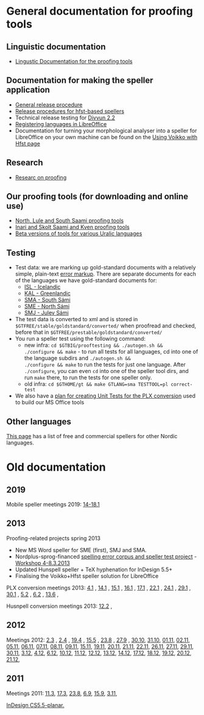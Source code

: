General documentation for proofing tools
=====================

Linguistic documentation
------------------------

-   [Lingustic Documentation for the proofing tools](spelling/index.xml)

Documentation for making the speller application
------------------------------------------------

-   [General release procedure](ProofingToolsReleaseProcedure.html)
-   [Release procedures for hfst-based
    spellers](SpellerReleaseProcedures.html)
-   Technical release testing for [Divvun
    2.2](admin/Divvun2.2ReleaseTesting.html)
-   [Registering languages in
    LibreOffice](spelling/hfst/RegisteringLanguagesInLibreOffice.html)
-   Documentation for turning your morphological analyser into a speller
    for LibreOffice on your own machine can be found on the [Using
    Voikko with Hfst page](/tools/UsingVoikkoWithHfst.html)

Research
--------

-   [Researc on
    proofing](../proofresearch/InvestigatingTextProofing.html)

Our proofing tools (for downloading and online use)
---------------------------------------------------

-   [North, Lule and South Saami proofing
    tools](http://divvun.no/korrektur/korrektur.html)
-   [Inari and Skolt Saami and Kven proofing
    tools](http://divvun.no/korrektur/otherlangs.html)
-   [Beta versions of tools for various Uralic
    languages](http://divvun.org/proofing/proofing.html)

Testing
-------

-   Test data: we are marking up gold-standard documents with a
    relatively simple, plain-text [error
    markup](spelling/testdoc/error-markup.html). There are separate
    documents for each of the languages we have gold-standard documents
    for:
    -   [ISL - Icelandic](spelling/testdoc/error-markup-isl.html)
    -   [KAL - Greenlandic](spelling/testdoc/error-markup-kal.html)
    -   [SMA - South Sámi](spelling/testdoc/error-markup-sma.html)
    -   [SME - North Sámi](spelling/testdoc/error-markup-sme.html)
    -   [SMJ - Julev Sámi](spelling/testdoc/error-markup-smj.html)
-   The test data is converted to xml and is stored in
    `$GTFREE/stable/goldstandard/converted/` when proofread and checked,
    before that in `$GTFREE/prestable/goldstandard/converted/`
-   You run a speller test using the following command:
    -   new infra:
        `cd $GTBIG/prooftesting && ./autogen.sh &&                      ./configure && make` -
        to run all tests for all languages, cd into one of the language
        subdirs and
        `./autogen.sh &&                      ./configure && make` to
        run the tests for just one language. After `./configure`, you
        can even `cd` into one of the speller tool dirs, and run `make`
        there, to run the tests for one speller only.
    -   old infra:
        `cd $GTHOME/gt && make GTLANG=sma TESTTOOL=pl correct-test`
-   We also have a [plan for creating Unit Tests for the PLX
    conversion](spelling/testdoc/PLXConversionTesting.html) used to
    build our MS Office tools

Other languages
---------------

[This page](SpellersForOtherNordicLanguages.html) has a list of free and
commercial spellers for other Nordic languages.

# Old documentation


## 2019

Mobile speller meetings 2019: [14-18.1](admin/Meeting_2019-01-1418.html)


## 2013


Proofing-related projects spring 2013

-   New MS Word speller for SME (first), SMJ and SMA.
-   Nordplus-sprog-financed [spelling error corpus and speller test
    project](nordplus/Oversikt.html) - [Workshop
    4-8.3.2013](nordplus/Workshop.html)
-   Updated Hunspell speller + TeX hyphenation for InDesign 5.5+
-   Finalising the Voikko+Hfst speller solution for LibreOffice


PLX conversion meetings 2013: [4.1](admin/Meeting_2013-01-04.html) ,
[14.1](admin/Meeting_2013-01-14.html) ,
[15.1](admin/Meeting_2013-01-15.html) ,
[16.1](admin/Meeting_2013-01-16.html) ,
[17.1](admin/Meeting_2013-01-17.html) ,
[22.1](admin/Meeting_2013-01-22.html) ,
[24.1](admin/Meeting_2013-01-24.html) ,
[29.1](admin/Meeting_2013-01-29.html) ,
[30.1](admin/Meeting_2013-01-30.html) ,
[5.2](admin/Meeting_2013-02-05.html) ,
[6.2](admin/Meeting_2013-02-06.html) ,
[13.6](admin/Meeting_2013-06-13.html) ,

Husnpell conversion meetings 2013:
[12.2](admin/HunspellMeeting2013-02-12.html) ,

## 2012

Meetings 2012: [2.3](admin/Meeting_2012-03-02.html) ,
[2.4](admin/Meeting_2012-04-02.html) ,
[19.4](admin/Meeting_2012-04-19.html) ,
[15.5](admin/Meeting_2012-05-15.html) ,
[23.8](admin/Meeting_2012-08-23.html) ,
[27.9](admin/Meeting_2012-08-23.html) ,
[30.10](admin/Meeting_2012-08-23.html),
[31.10](admin/Meeting_2012-10-31.html),
[01.11](admin/Meeting_2012-11-01.html),
[02.11](admin/Meeting_2012-11-02.html),
[05.11](admin/Meeting_2012-11-05.html),
[06.11](admin/Meeting_2012-11-06.html),
[07.11](admin/Meeting_2012-11-07.html),
[08.11](admin/Meeting_2012-11-08.html),
[09.11](admin/Meeting_2012-11-09.html),
[15.11](admin/Meeting_2012-11-15.html),
[19.11](admin/Meeting_2012-11-19.html),
[20.11](admin/Meeting_2012-11-20.html),
[21.11](admin/Meeting_2012-11-21.html),
[22.11](admin/Meeting_2012-11-22.html),
[26.11](admin/Meeting_2012-11-26.html),
[27.11](admin/Meeting_2012-11-27.html),
[29.11](admin/Meeting_2012-11-29.html),
[30.11](admin/Meeting_2012-11-30.html),
[3.12](admin/Meeting_2012-12-03.html),
[4.12](admin/Meeting_2012-12-04.html),
[6.12](admin/Meeting_2012-12-06.html),
[10.12](admin/Meeting_2012-12-10.html),
[11.12](admin/Meeting_2012-12-11.html),
[12.12](admin/Meeting_2012-12-12.html),
[13.12](admin/Meeting_2012-12-13.html),
[14.12](admin/Meeting_2012-12-14.html),
[17.12](admin/Meeting_2012-12-17.html),
[18.12](admin/Meeting_2012-12-18.html),
[19.12](admin/Meeting_2012-12-19.html),
[20.12](admin/Meeting_2012-12-20.html),
[21.12](admin/Meeting_2012-12-21.html),

## 2011

Meetings 2011: [11.3](admin/Meeting_2011-03-11.html),
[17.3](admin/Meeting_2011-03-17.html),
[23.8](admin/Meeting_2011-08-23.html),
[6.9](admin/Meeting_2011-09-06.html),
[15.9](admin/Meeting_2011-09-15.html),
[3.11](admin/Meeting_2011-11-03.html),

[InDesign CS5.5-planar.](admin/InDesign/CS55-planar.html)

